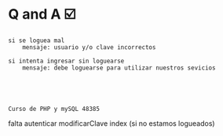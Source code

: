 # Q and A ☑️


    si se loguea mal
        mensaje: usuario y/o clave incorrectos

    si intenta ingresar sin loguearse
        mensaje: debe loguearse para utilizar nuestros sevicios

        



    Curso de PHP y mySQL 48385


falta
    autenticar
    modificarClave
    index (si no estamos logueados)
    
